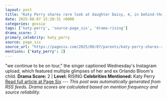 ```yaml
---
layout: post
title: "Katy Perry shares rare look at daughter Daisy, 4, in behind-the-scenes snaps from tour"
date: 2025-08-07 15:20:31 +0000
categories: gossip
tags: ['katy-perry', 'source-page_six', 'drama-rising']
drama_score: 2
primary_celebrity: katy_perry
source: page_six
source_url: "https://pagesix.com/2025/08/07/parents/katy-perry-shares-rare-look-at-daughter-daisy-4-in-behind-the-scenes-tour-snaps/"
mentions: {'katy_perry': 2}
---
```


"we continue to be on tour," the singer captioned Wednesday's Instagram upload, which featured multiple glimpses of her and ex Orlando Bloom's child. **Drama Score:** 2 | **Level:** RISING **Celebrities Mentioned:** Katy Perry [Read full article at Page Six](https://pagesix.com/2025/08/07/parents/katy-perry-shares-rare-look-at-daughter-daisy-4-in-behind-the-scenes-tour-snaps/) --- *This post was automatically generated from RSS feeds. Drama scores are calculated based on mention frequency and source reliability.*